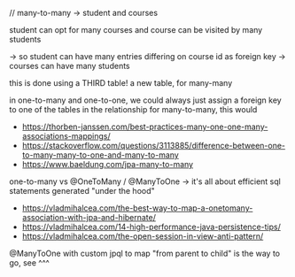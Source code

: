 // many-to-many -> student and courses

student can opt for many courses and course can be visited by many students

-> so student can have many entries differing on course id as foreign key
-> courses can have many students

this is done using a THIRD table! a new table, for many-many

in one-to-many and one-to-one, we could always just assign a foreign key to one of the tables in the relationship
for many-to-many, this would 

- https://thorben-janssen.com/best-practices-many-one-one-many-associations-mappings/
- https://stackoverflow.com/questions/3113885/difference-between-one-to-many-many-to-one-and-many-to-many
- https://www.baeldung.com/jpa-many-to-many

one-to-many vs @OneToMany / @ManyToOne -> it's all about efficient sql statements generated "under the hood"

- https://vladmihalcea.com/the-best-way-to-map-a-onetomany-association-with-jpa-and-hibernate/
- https://vladmihalcea.com/14-high-performance-java-persistence-tips/
- https://vladmihalcea.com/the-open-session-in-view-anti-pattern/

@ManyToOne with custom jpql to map "from parent to child" is the way to go, see ^^^
